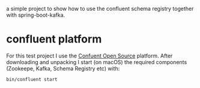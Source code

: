 a simple project to show how to use the confluent schema registry together with spring-boot-kafka.

# confluent platform

For this test project I use the [Confuent Open Source](https://www.confluent.io/download/) platform.
After downloading and unpacking I start (on macOS) the required components (Zookeepe, Kafka, Schema Registry etc) with:

    bin/confluent start
